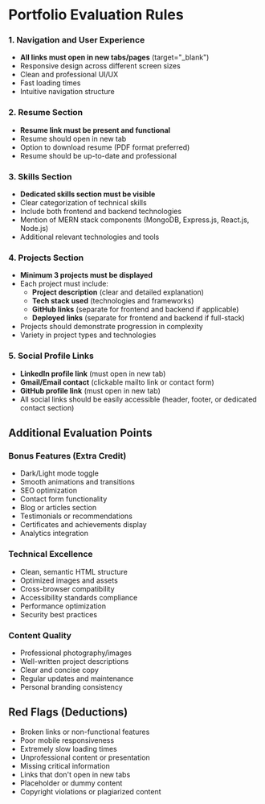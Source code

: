 # Portfolio Evaluation Rules

### 1. Navigation and User Experience
- **All links must open in new tabs/pages** (target="_blank")
- Responsive design across different screen sizes
- Clean and professional UI/UX
- Fast loading times
- Intuitive navigation structure

### 2. Resume Section
- **Resume link must be present and functional**
- Resume should open in new tab
- Option to download resume (PDF format preferred)
- Resume should be up-to-date and professional

### 3. Skills Section
- **Dedicated skills section must be visible**
- Clear categorization of technical skills
- Include both frontend and backend technologies
- Mention of MERN stack components (MongoDB, Express.js, React.js, Node.js)
- Additional relevant technologies and tools

### 4. Projects Section
- **Minimum 3 projects must be displayed**
- Each project must include:
  - **Project description** (clear and detailed explanation)
  - **Tech stack used** (technologies and frameworks)
  - **GitHub links** (separate for frontend and backend if applicable)
  - **Deployed links** (separate for frontend and backend if full-stack)
- Projects should demonstrate progression in complexity
- Variety in project types and technologies

### 5. Social Profile Links
- **LinkedIn profile link** (must open in new tab)
- **Gmail/Email contact** (clickable mailto link or contact form)
- **GitHub profile link** (must open in new tab)
- All social links should be easily accessible (header, footer, or dedicated contact section)


## Additional Evaluation Points

### Bonus Features (Extra Credit)
- Dark/Light mode toggle
- Smooth animations and transitions
- SEO optimization
- Contact form functionality
- Blog or articles section
- Testimonials or recommendations
- Certificates and achievements display
- Analytics integration

### Technical Excellence
- Clean, semantic HTML structure
- Optimized images and assets
- Cross-browser compatibility
- Accessibility standards compliance
- Performance optimization
- Security best practices

### Content Quality
- Professional photography/images
- Well-written project descriptions
- Clear and concise copy
- Regular updates and maintenance
- Personal branding consistency

## Red Flags (Deductions)
- Broken links or non-functional features
- Poor mobile responsiveness
- Extremely slow loading times
- Unprofessional content or presentation
- Missing critical information
- Links that don't open in new tabs
- Placeholder or dummy content
- Copyright violations or plagiarized content

